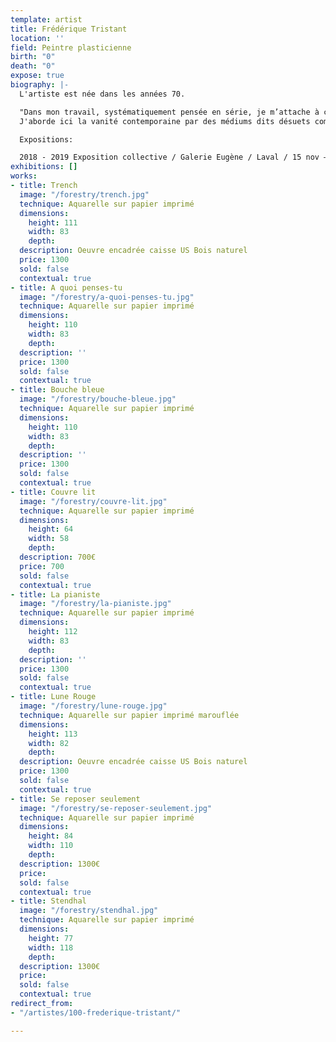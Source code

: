 ```yaml
---
template: artist
title: Frédérique Tristant
location: ''
field: Peintre plasticienne
birth: "0"
death: "0"
expose: true
biography: |-
  L'artiste est née dans les années 70.

  "Dans mon travail, systématiquement pensée en série, je m’attache à créer une tension visuelle entre matérialité et immatérialité des espaces. Sous la forme d’aquarelles, et après toute une procédure plastique de photographies, d’impressions et de recouvrements, je désubstantialise les choses.
  J'aborde ici la vanité contemporaine par des médiums dits désuets comme l'aquarelle, le fil de couture, le tissu imprimé, le papier peint, la moquette. J'efface les tensions des personnages par cette peinture à l'eau qui les floutent et je les révèle par des points de couture ou par des tissus à motifs très identifiables, sorte de petites aspérités de couleurs à la surface." Frédérique Tristant.

  Expositions:

  2018 - 2019 Exposition collective / Galerie Eugène / Laval / 15 nov – 26 janv « Inte?rieurs » / Galerie Eugène / Laval / 13 sept – 27 oct « Fragments » / Galerie La Ralentie / Paris 11e? 2017 Année de recherches – voyages : Bruxelles, Amsterdam, Berlin, Copenhague... 2016 Installation " Sur-Mesure " / CERA-Sèvres Outdoors Domaine national de Saint- Cloud / 15 avril-15 juillet 2015 Exposition personnelle « Alice au Pays du Lifestyle » / Galerie Lélia Mordoch Paris 6ème / 11-20 Septembre « Catalogue MaIson + Jardin » / Le Kabinet / Bruxelles / 18-24 Avril 2014 « Minichromes » / Cent Centimètres Carres Saison III / Galerie du Philosophe / Carla-Bayle (09) Installation « PAS à PAS » / Des artistes en campagne / Festival Land Art & Art Contemporain (77) 2013 « Structure en échiquier » / Parcours d’Artistes / Passerelles / Pontault- Combault (77) éditions 2015 / 2012 Biennale Livres à voir / Sélection prix du public / Arras formation 2009 Capes d’Arts Plastiques / Université de Haute-Bretagne Rennes II 2002 Doctorat Sémiotique Visuelle / Université Michel de Montaigne Bordeaux III
exhibitions: []
works:
- title: Trench
  image: "/forestry/trench.jpg"
  technique: Aquarelle sur papier imprimé
  dimensions:
    height: 111
    width: 83
    depth: 
  description: Oeuvre encadrée caisse US Bois naturel
  price: 1300
  sold: false
  contextual: true
- title: A quoi penses-tu
  image: "/forestry/a-quoi-penses-tu.jpg"
  technique: Aquarelle sur papier imprimé
  dimensions:
    height: 110
    width: 83
    depth: 
  description: ''
  price: 1300
  sold: false
  contextual: true
- title: Bouche bleue
  image: "/forestry/bouche-bleue.jpg"
  technique: Aquarelle sur papier imprimé
  dimensions:
    height: 110
    width: 83
    depth: 
  description: ''
  price: 1300
  sold: false
  contextual: true
- title: Couvre lit
  image: "/forestry/couvre-lit.jpg"
  technique: Aquarelle sur papier imprimé
  dimensions:
    height: 64
    width: 58
    depth: 
  description: 700€
  price: 700
  sold: false
  contextual: true
- title: La pianiste
  image: "/forestry/la-pianiste.jpg"
  technique: Aquarelle sur papier imprimé
  dimensions:
    height: 112
    width: 83
    depth: 
  description: ''
  price: 1300
  sold: false
  contextual: true
- title: Lune Rouge
  image: "/forestry/lune-rouge.jpg"
  technique: Aquarelle sur papier imprimé marouflée
  dimensions:
    height: 113
    width: 82
    depth: 
  description: Oeuvre encadrée caisse US Bois naturel
  price: 1300
  sold: false
  contextual: true
- title: Se reposer seulement
  image: "/forestry/se-reposer-seulement.jpg"
  technique: Aquarelle sur papier imprimé
  dimensions:
    height: 84
    width: 110
    depth: 
  description: 1300€
  price: 
  sold: false
  contextual: true
- title: Stendhal
  image: "/forestry/stendhal.jpg"
  technique: Aquarelle sur papier imprimé
  dimensions:
    height: 77
    width: 118
    depth: 
  description: 1300€
  price: 
  sold: false
  contextual: true
redirect_from:
- "/artistes/100-frederique-tristant/"

---
```


